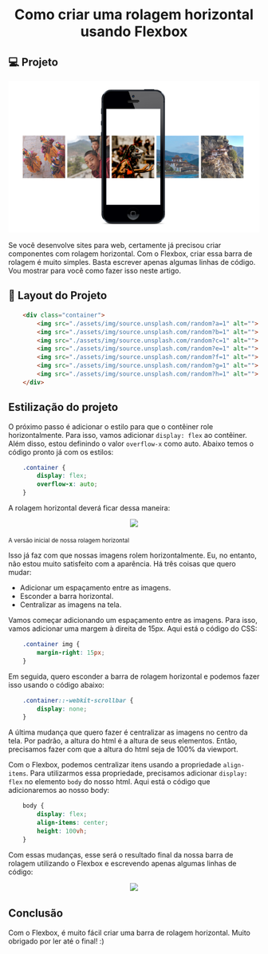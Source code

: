 <h1 align="center">Como criar uma rolagem horizontal usando Flexbox</h1>

## 💻 Projeto

<p align="center">
    <img src="./assets/img/1_8MiXDWg3C4evyq1WtRWTcw.png"/>
</p>

Se você desenvolve sites para web, certamente já precisou criar componentes com rolagem horizontal. Com o Flexbox, criar essa barra de rolagem é muito simples. Basta escrever apenas algumas linhas de código. Vou mostrar para você como fazer isso neste artigo.

## 🔖 Layout do Projeto

```html
    <div class="container">
        <img src="./assets/img/source.unsplash.com/random?a=1" alt="">
        <img src="./assets/img/source.unsplash.com/random?b=1" alt="">
        <img src="./assets/img/source.unsplash.com/random?c=1" alt="">
        <img src="./assets/img/source.unsplash.com/random?e=1" alt="">
        <img src="./assets/img/source.unsplash.com/random?f=1" alt="">
        <img src="./assets/img/source.unsplash.com/random?g=1" alt="">
        <img src="./assets/img/source.unsplash.com/random?h=1" alt="">
    </div>
```

## Estilização do projeto

O próximo passo é adicionar o estilo para que o contêiner role horizontalmente. Para isso, vamos adicionar ``display: flex`` ao contêiner. Além disso, estou definindo o valor ``overflow-x`` como auto. Abaixo temos o código pronto já com os estilos:

```css
    .container {
        display: flex;
        overflow-x: auto;
    }
```

A rolagem horizontal deverá ficar dessa maneira:

<p align="center">
    <img src="./assets/img/modelo.gif"/>
</p>

<small align="center">A versão inicial de nossa rolagem horizontal</small>

Isso já faz com que nossas imagens rolem horizontalmente. Eu, no entanto, não estou muito satisfeito com a aparência. Há três coisas que quero mudar:

- Adicionar um espaçamento entre as imagens.
- Esconder a barra horizontal.
- Centralizar as imagens na tela.

Vamos começar adicionando um espaçamento entre as imagens. Para isso, vamos adicionar uma margem à direita de 15px. Aqui está o código do CSS:

```css
    .container img {
        margin-right: 15px;
    }
```

Em seguida, quero esconder a barra de rolagem horizontal e podemos fazer isso usando o código abaixo:

```css
    .container::-webkit-scrollbar {
        display: none;
    }
```
A última mudança que quero fazer é centralizar as imagens no centro da tela. Por padrão, a altura do html é a altura de seus elementos. Então, precisamos fazer com que a altura do html seja de 100% da viewport.

Com o Flexbox, podemos centralizar itens usando a propriedade ``align-items``. Para utilizarmos essa propriedade, precisamos adicionar ``display: flex`` no elemento ``body`` do nosso html. Aqui está o código que adicionaremos ao nosso body:

```css
    body {
        display: flex;
        align-items: center;
        height: 100vh;
    }
```
Com essas mudanças, esse será o resultado final da nossa barra de rolagem utilizando o Flexbox e escrevendo apenas algumas linhas de código:

<p align="center">
    <img src="./assets/img/qJCD4OP64IdYdHTGPKnFVBKhFLrkiIWDrKSe.gif"/>
</p>

## Conclusão

Com o Flexbox, é muito fácil criar uma barra de rolagem horizontal. Muito obrigado por ler até o final! :)